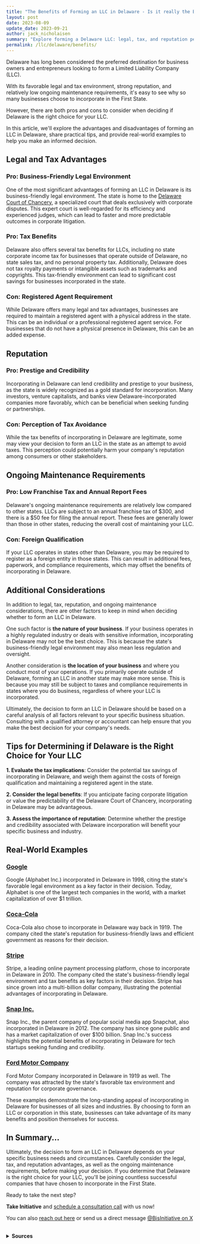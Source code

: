 ```yaml
---
title: "The Benefits of Forming an LLC in Delaware - Is it really the BEST State?"
layout: post
date: 2023-08-09
update_date: 2023-09-21
author: jack_nicholaisen
summary: "Explore forming a Delaware LLC: legal, tax, and reputation perks, maintenance, and real-world examples. Uncover insights for your business decision!"
permalink: /llc/delaware/benefits/
---
```


Delaware has long been considered the preferred destination for business owners and entrepreneurs looking to form a Limited Liability Company (LLC). 

With its favorable legal and tax environment, strong reputation, and relatively low ongoing maintenance requirements, it's easy to see why so many businesses choose to incorporate in the First State.

However, there are both pros and cons to consider when deciding if Delaware is the right choice for your LLC.

In this article, we'll explore the advantages and disadvantages of forming an LLC in Delaware, share practical tips, and provide real-world examples to help you make an informed decision.

## Legal and Tax Advantages

### Pro: Business-Friendly Legal Environment

One of the most significant advantages of forming an LLC in Delaware is its business-friendly legal environment. The state is home to the [Delaware Court of Chancery](https://courts.delaware.gov/chancery/), a specialized court that deals exclusively with corporate disputes. This expert court is well-regarded for its efficiency and experienced judges, which can lead to faster and more predictable outcomes in corporate litigation.

### Pro: Tax Benefits

Delaware also offers several tax benefits for LLCs, including no state corporate income tax for businesses that operate outside of Delaware, no state sales tax, and no personal property tax. Additionally, Delaware does not tax royalty payments or intangible assets such as trademarks and copyrights. This tax-friendly environment can lead to significant cost savings for businesses incorporated in the state.

### Con: Registered Agent Requirement

While Delaware offers many legal and tax advantages, businesses are required to maintain a registered agent with a physical address in the state. This can be an individual or a professional registered agent service. For businesses that do not have a physical presence in Delaware, this can be an added expense.

## Reputation

### Pro: Prestige and Credibility

Incorporating in Delaware can lend credibility and prestige to your business, as the state is widely recognized as a gold standard for incorporation. Many investors, venture capitalists, and banks view Delaware-incorporated companies more favorably, which can be beneficial when seeking funding or partnerships.

### Con: Perception of Tax Avoidance

While the tax benefits of incorporating in Delaware are legitimate, some may view your decision to form an LLC in the state as an attempt to avoid taxes. This perception could potentially harm your company's reputation among consumers or other stakeholders.

## Ongoing Maintenance Requirements

### Pro: Low Franchise Tax and Annual Report Fees

Delaware's ongoing maintenance requirements are relatively low compared to other states. LLCs are subject to an annual franchise tax of $300, and there is a $50 fee for filing the annual report. These fees are generally lower than those in other states, reducing the overall cost of maintaining your LLC.

### Con: Foreign Qualification

If your LLC operates in states other than Delaware, you may be required to register as a foreign entity in those states. This can result in additional fees, paperwork, and compliance requirements, which may offset the benefits of incorporating in Delaware.

## Additional Considerations

In addition to legal, tax, reputation, and ongoing maintenance considerations, there are other factors to keep in mind when deciding whether to form an LLC in Delaware.

One such factor is **the nature of your business**. If your business operates in a highly regulated industry or deals with sensitive information, incorporating in Delaware may not be the best choice. This is because the state's business-friendly legal environment may also mean less regulation and oversight.

Another consideration is **the location of your business** and where you conduct most of your operations. If you primarily operate outside of Delaware, forming an LLC in another state may make more sense. This is because you may still be subject to taxes and compliance requirements in states where you do business, regardless of where your LLC is incorporated.

Ultimately, the decision to form an LLC in Delaware should be based on a careful analysis of all factors relevant to your specific business situation. Consulting with a qualified attorney or accountant can help ensure that you make the best decision for your company's needs.

## Tips for Determining if Delaware is the Right Choice for Your LLC

**1.  Evaluate the tax implications**: Consider the potential tax savings of incorporating in Delaware, and weigh them against the costs of foreign qualification and maintaining a registered agent in the state.

**2.  Consider the legal benefits**: If you anticipate facing corporate litigation or value the predictability of the Delaware Court of Chancery, incorporating in Delaware may be advantageous.

**3.  Assess the importance of reputation**: Determine whether the prestige and credibility associated with Delaware incorporation will benefit your specific business and industry.

## Real-World Examples

### [Google](https://www.google.com/)

Google (Alphabet Inc.) incorporated in Delaware in 1998, citing the state's favorable legal environment as a key factor in their decision. Today, Alphabet is one of the largest tech companies in the world, with a market capitalization of over $1 trillion.

### [Coca-Cola](https://www.coca-colacompany.com/)

Coca-Cola also chose to incorporate in Delaware way back in 1919. The company cited the state's reputation for business-friendly laws and efficient government as reasons for their decision.

### [Stripe](https://stripe.com/)

Stripe, a leading online payment processing platform, chose to incorporate in Delaware in 2010. The company cited the state's business-friendly legal environment and tax benefits as key factors in their decision. Stripe has since grown into a multi-billion dollar company, illustrating the potential advantages of incorporating in Delaware.

### [Snap Inc.](https://www.snap.com/en-US/)

Snap Inc., the parent company of popular social media app Snapchat, also incorporated in Delaware in 2012. The company has since gone public and has a market capitalization of over \$100 billion. Snap Inc.'s success highlights the potential benefits of incorporating in Delaware for tech startups seeking funding and credibility.

### [Ford Motor Company](https://www.ford.com/)

Ford Motor Company incorporated in Delaware in 1919 as well. The company was attracted by the state's favorable tax environment and reputation for corporate governance.

These examples demonstrate the long-standing appeal of incorporating in Delaware for businesses of all sizes and industries. By choosing to form an LLC or corporation in this state, businesses can take advantage of its many benefits and position themselves for success.

## In Summary...

Ultimately, the decision to form an LLC in Delaware depends on your specific business needs and circumstances. Carefully consider the legal, tax, and reputation advantages, as well as the ongoing maintenance requirements, before making your decision. If you determine that Delaware is the right choice for your LLC, you'll be joining countless successful companies that have chosen to incorporate in the First State.

Ready to take the next step?

**Take Initiative** and [schedule a consultation call](https://calendly.com/businessinitiative/30-minute-consultation-call) with us now!

You can also [reach out here](https://www.businessinitiative.org/contact/) or send us a direct message [@BisInitiative on X](https://twitter.com/BisInitiative)

<script async data-uid="0625212ce2" src="https://adept-hustler-4565.ck.page/0625212ce2/index.js"></script>

<br>
<details>
<summary><b>Sources</b></summary>
<br>
<ul>
    <li><a href="https://courts.delaware.gov/chancery/">Delaware Court of Chancery</a></li>
    <li><a href="https://stripe.com/">Stripe</a></li>
    <li><a href="https://www.snap.com/en-US/">Snap Inc.</a></li>
</ul>
</details>



